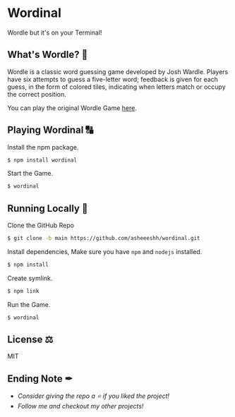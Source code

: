 # Wordinal
Wordle but it's on your Terminal!

## What's Wordle? 🤔
Wordle is a classic word guessing game developed by Josh Wardle. Players have six attempts to guess a five-letter word; feedback is given for each guess, in the form of colored tiles, indicating when letters match or occupy the correct position.

You can play the original Wordle Game [here](https://www.powerlanguage.co.uk/wordle/).

## Playing Wordinal 🔠
Install the npm package.
```bash
$ npm install wordinal
```
Start the Game.
```bash
$ wordinal
```

## Running Locally 🚀
Clone the GitHub Repo
```bash
$ git clone -b main https://github.com/asheeeshh/wordinal.git
```
Install dependencies, Make sure you have `npm` and `nodejs` installed.
```bash
$ npm install
```
Create symlink.
```bash
$ npm link
```
Run the Game.
```bash
$ wordinal
```

## License ⚖
MIT

## Ending Note ✒
- *Consider giving the repo a ⭐ if you liked the project!*
- *Follow me and checkout my other projects!*

